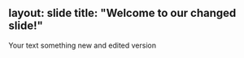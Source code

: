 layout: slide
title: "Welcome to our changed slide!"
---
Your text
something new and edited version

